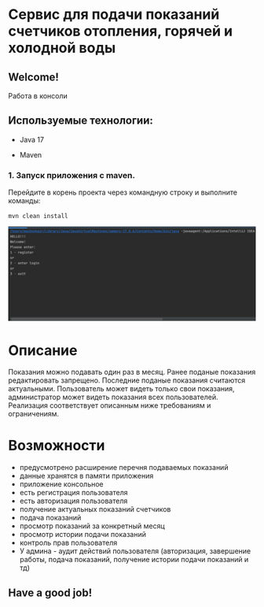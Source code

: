 # Сервис для подачи показаний счетчиков отопления, горячей и холодной воды

## Welcome!

Работа в консоли

## Используемые технологии:

* Java 17

* Maven

### 1. Запуск приложения с maven.
Перейдите в корень проекта через командную строку и выполните команды:

```
mvn clean install
``` 

![image](images/1.png)

# Описание
Показания можно подавать один раз в месяц.
Ранее поданые показания редактировать запрещено.
Последние поданые показания считаются актуальными.
Пользователь может видеть только свои показания, администратор может видеть показания всех пользователей.
Реализация соответствует описанным ниже требованиям и ограничениям.

# Возможности
- предусмотрено расширение перечня подаваемых показаний
- данные хранятся в памяти приложения
- приложение консольное
- есть регистрация пользователя
- есть авторизация пользователя
- получение актуальных показаний счетчиков
-  подача показаний
- просмотр показаний за конкретный месяц
- просмотр истории подачи показаний
- контроль прав пользователя
- У админа - аудит действий пользователя (авторизация, завершение работы, подача показаний, получение истории подачи показаний и тд)

## Have a good job!
